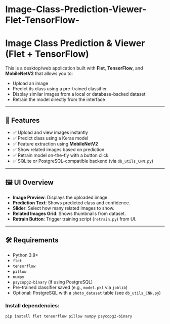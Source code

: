 # Image-Class-Prediction-Viewer-Flet-TensorFlow-
# Image Class Prediction & Viewer (Flet + TensorFlow)

This is a desktop/web application built with **Flet**, **TensorFlow**, and **MobileNetV2** that allows you to:
- Upload an image
- Predict its class using a pre-trained classifier
- Display similar images from a local or database-backed dataset
- Retrain the model directly from the interface

---

## 🚀 Features

- ✅ Upload and view images instantly
- ✅ Predict class using a Keras model
- ✅ Feature extraction using **MobileNetV2**
- ✅ Show related images based on prediction
- ✅ Retrain model on-the-fly with a button click
- ✅ SQLite or PostgreSQL-compatible backend (via `db_utils_CNN.py`)

---

## 🖼️ UI Overview

- **Image Preview**: Displays the uploaded image.
- **Prediction Text**: Shows predicted class and confidence.
- **Slider**: Select how many related images to show.
- **Related Images Grid**: Shows thumbnails from dataset.
- **Retrain Button**: Trigger training script (`retrain.py`) from UI.

---

## 🛠️ Requirements

- Python 3.8+
- `flet`
- `tensorflow`
- `pillow`
- `numpy`
- `psycopg2-binary` (if using PostgreSQL)
- Pre-trained classifier saved (e.g., `model.pkl` via `joblib`)
- Optional: PostgreSQL with a `photo_dataset` table (see `db_utils_CNN.py`)

### Install dependencies:

```bash
pip install flet tensorflow pillow numpy psycopg2-binary
